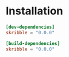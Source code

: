 # Installation

```toml
[dev-dependencies]
skribble = "0.0.0"

[build-dependencies]
skribble = "0.0.0"
```
